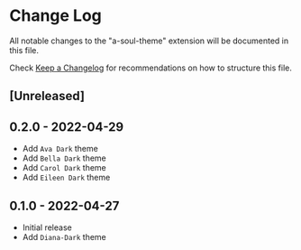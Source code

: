 # Change Log

All notable changes to the "a-soul-theme" extension will be documented in this file.

Check [Keep a Changelog](http://keepachangelog.com/) for recommendations on how to structure this file.

## [Unreleased]

## 0.2.0 - 2022-04-29

- Add `Ava Dark` theme
- Add `Bella Dark` theme
- Add `Carol Dark` theme
- Add `Eileen Dark` theme

## 0.1.0 - 2022-04-27

- Initial release
- Add `Diana-Dark` theme
